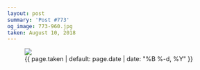 ```yaml
---
layout: post
summary: 'Post #773'
og_image: 773-960.jpg
taken: August 10, 2018
---
```


<figure class="post">
<img sizes="(min-width: 700px) 50vw, calc(100vw - 2rem)" src="{{ site.assets_url }}/773-480.jpg" srcset="{{ site.assets_url }}/773-240.jpg 240w, {{ site.assets_url }}/773-480.jpg 480w, {{ site.assets_url }}/773-720.jpg 720w, {{ site.assets_url }}/773-960.jpg 960w"/>
<figcaption>
<time>{{ page.taken | default: page.date | date: "%B %-d, %Y" }}</time>
</figcaption>
</figure>
